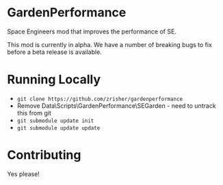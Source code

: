 # GardenPerformance
Space Engineers mod that improves the performance of SE.

This mod is currently in alpha. We have a number of breaking bugs to fix before a beta release is available.

# Running Locally

* `git clone https://github.com/zrisher/gardenperformance`
* Remove Data\Scripts\GardenPerformance\SEGarden - need to untrack this from git
* `git submodule update init`
* `git submodule update update`

# Contributing

Yes please!